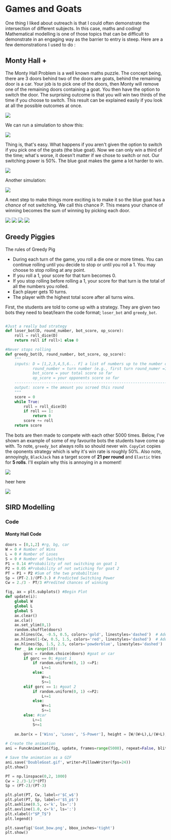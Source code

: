 # Games and Goats

One thing I liked about outreach is that I could often demonstrate the intersection of different subjects. In this case, maths and coding! Mathematical modelling is one of those topics that can be difficult to demonstrate in an engaging way as the barrier to entry is steep. Here are a few demonstrations I used to do :

## Monty Hall +

The Monty Hall Problem is a well known maths puzzle. The concept being, there are 3 doors behind two of the doors are goats, behind the remaining door is a car. Your job is to pick one of the doors, then Monty will remove one of the remaining doors containing a goat. You then have the option to switch the door. The surprising outcome is that you will win two thirds of the time if you choose to switch. This result can be explained easily if you look at all the possible outcomes at once.

<img src="/images/GanGs/wwl.PNG?raw=true"/>

We can run a simulation to show this:

<img src="/images/GanGs/REGULAR.gif?raw=true"/>

Thing is, that's easy. What happens if you aren't given the option to switch if you pick one of the goats (the blue goat). Now we can only win a third of the time; what's worse, it doesn't matter if we chose to switch or not. Our switching power is 50%. The blue goat makes the game a lot harder to win.

<img src="/images/GanGs/lwl.PNG?raw=true"/>

Another simulation:

<img src="/images/GanGs/BlueGoat.gif?raw=true"/>

A next step to make things more exciting is to make it so the blue goat has a *chance* of not switching. We call this chance P. 
This means your chance of winning becomes the sum of winning by picking each door.

<img src="/images/GanGs/bwp.PNG?raw=true"/>
<img src="/images/GanGs/Cw.PNG?raw=true"/>

<img src="/images/GanGs/ppl.png?raw=true"/>

<img src="/images/GanGs/DoubleGoat.gif?raw=true"/>

## Greedy Piggies

The rules of Greedy Pig
* During each turn of the game, you roll a die one or more times. You can continue rolling until you decide to stop or until you roll a 1. You may choose to stop rolling at any point.
* If you roll a 1, your score for that turn becomes 0.
* If you stop rolling before rolling a 1, your score for that turn is the total of all the numbers you rolled.
* Each player gets 10 turns.
* The player with the highest total score after all turns wins.

First, the students are told to come up with a strategy. They are given two bots they need to beat/learn the code format; `loser_bot` and `greedy_bot`.

```python

#Just a really bad strategy 
def loser_bot(D, round_number, bot_score, op_score):
    roll = roll_dice(D)
    return roll if roll>1 else 0

#Never stops rolling
def greedy_bot(D, round_number, bot_score, op_score):
    """
    inputs: D = [1,2,3,4,5,6... F] a list of numbers up to the number of faces on your dice
            round_number = turn number (e.g., first turn round_numer =1, second turn round_number =2)
            bot_score = your total score so far
            op_score = your opponents score so far
    --------------------------------------------------------------------------------------------------
    output: score = the amount you scroed this round
    """
    score = 0
    while True:
        roll = roll_dice(D)
        if roll == 1:
            return 0
        score += roll
    return score
```

The bots are then made to compete with each other 5000 times. Below, I've shown an example of some of my favourite bots the students have come up with. To note, `greedy_bot` always rolls so should never win. `CopyCat` copies the oponents strategy which is why it's win rate is roughly 50%. Also note, annoyingly, `BlackJack` has a target score of **21 per round** and `Elastic` tries for **5 rolls**. I'll explain why this is annoying in a moment!

<img src="/images/GanGs/AllVall.png?raw=true"/>

heer here

<img src="/images/GanGs/MAX_ROLLS.gif?raw=true"/>

## SIRD Modelling


### Code

#### Monty Hall Code

```python
doors = [0,1,2] #rg, bg, car
W = 0 # Number of Wins
L = 0 # Number of Loses
S = 0 # Number of Switches
P1 = 0.14 #Probability of not switching on goat 1
P2 = 0.05 #Probability of not swtiching for goat 2
PT = P1 + P2 #Sum of the two probabilties
Sp = (PT-2.)/(PT-3.) # Predicted Switching Power
Cw = 2./3 - PT/3 #Predited chances of winning

fig, ax = plt.subplots() #Begin Plot
def update(i):
    global W
    global L
    global S
    ax.clear()
    ax.cla()
    ax.set_ylim(0,1)
    random.shuffle(doors)
    ax.hlines(Cw, -0.5, 0.5, colors='gold', linestyles='dashed')  # Add horizontal line
    ax.hlines(1-Cw, 0.5, 1.5, colors='red', linestyles='dashed')  # Add horizontal line
    ax.hlines(Sp, 1.5, 2.5, colors='powderblue', linestyles='dashed')  # Add horizontal line
    for _ in range(10):
        gorc = random.choice(doors) #goat or car
        if gorc == 0: #goat 1
            if random.uniform(0, 1) <=P1:
                L+=1
            else:
                W+=1
                S+=1
        elif gorc == 1: #goat 2
            if random.uniform(0, 1) <=P2:
                L+=1
            else:
                W+=1
                S+=1
        else: #car
            L+=1
            S+=1
    
    ax.bar(x = ['Wins', 'Loses', 'S-Power'], height = [W/(W+L),L/(W+L), W/(0.000001+S)], color=['gold', 'red', 'powderblue'])
    
# Create the animation
ani = FuncAnimation(fig, update, frames=range(5000), repeat=False, blit=False)

# Save the animation as a GIF
ani.save('DoubleGoat.gif', writer=PillowWriter(fps=24))
plt.show()

PT = np.linspace(0,2, 1000)
Cw = 2./3-1/3*(PT)
Sp = (PT-2)/(PT-3)

plt.plot(PT, Cw, label=r'$C_w$')
plt.plot(PT, Sp, label=r'$S_p$')
plt.axhline(0.5, c='k', ls=':')
plt.axvline(1.0, c='k', ls=':')
plt.xlabel(r"$P_T$")
plt.legend()

plt.savefig('Goat_bow.png', bbox_inches='tight')
plt.show()
```
